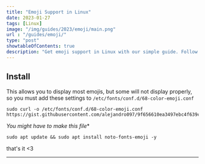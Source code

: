 ```yaml
---
title: "Emoji Support in Linux"
date: 2023-01-27
tags: [Linux]
image: "/img/guides/2023/emoji/main.png"
url : "/guides/emoji/"
type: "post"
showtableOfContents: true
description: "Get emoji support in Linux with our simple guide. Follow our steps to add emojis to your system and enhance your messaging and communication experience."
---
```


## Install 
This allows you to display most emojis, but some will not display properly, so you must add these settings to ```/etc/fonts/conf.d/68-color-emoji.conf``` 

```
sudo curl -o /etc/fonts/conf.d/68-color-emoji.conf https://gist.githubusercontent.com/alejandro097/9f656610ea3497ebc4f639c84094e3e8/raw
```
*You might have to make this file**

```
sudo apt update && sudo apt install noto-fonts-emoji -y
```

that's it <3

---

  
